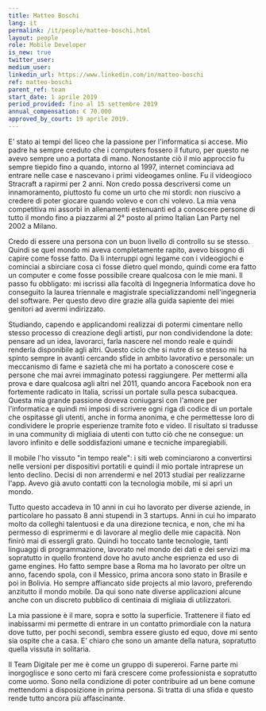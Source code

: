 ```yaml
---
title: Matteo Boschi
lang: it
permalink: /it/people/matteo-boschi.html
layout: people
role: Mobile Developer
is_new: true
twitter_user:
medium_user:
linkedin_url: https://www.linkedin.com/in/matteo-boschi
ref: matteo-boschi
parent_ref: team
start_date: 1 aprile 2019
period_provided: fino al 15 settembre 2019
annual_compensation: € 70.000
approved_by_court: 19 aprile 2019.
---
```


E' stato ai tempi del liceo che la passione per l'informatica si accese. Mio padre ha sempre creduto che i computers fossero il futuro, per questo ne avevo sempre uno a portata di mano. Nonostante ciò il mio approccio fu sempre tiepido fino a quando, intorno al 1997, internet cominciava ad entrare nelle case e nascevano i primi videogames online. Fu il videogioco Stracraft a rapirmi per 2 anni. Non credo possa descriversi come un innamoramento, piuttosto fu come un urto che mi stordì: non riuscivo a credere di poter giocare quando volevo e con chi volevo. La mia vena competitiva mi assorbì in allenamenti estenuanti ed a conoscere persone di tutto il mondo fino a piazzarmi al 2° posto al primo Italian Lan Party nel 2002 a Milano.

Credo di essere una persona con un buon livello di controllo su se stesso. Quindi se quel mondo mi aveva completamente rapito, avevo bisogno di capire come fosse fatto. Da li interruppi ogni legame con i videogiochi e cominciai a sbirciare cosa ci fosse dietro quel mondo, quindi come era fatto un computer e come fosse possibile creare qualcosa con le mie mani. Il passo fu obbligato: mi iscrissi alla facoltà di Ingegneria Informatica dove ho conseguito la laurea triennale e magistrale specializzandomi nell'ingegneria del software. Per questo devo dire grazie alla guida sapiente dei miei genitori ad avermi indirizzato.

Studiando, capendo e applicandomi realizzai di potermi cimentare nello stesso processo di creazione degli artisti, pur non condividendone la dote: pensare ad un idea, lavorarci, farla nascere nel mondo reale e quindi renderla disponibile agli altri. Questo ciclo che si nutre di se stesso mi ha spinto sempre in avanti cercando sfide in ambito lavorativo e personale: un meccanismo di fame e sazietà che mi ha portato a conoscere cose e persone che mai avrei immaginato potessi raggiungere. Per mettermi alla prova e dare qualcosa agli altri nel 2011, quando ancora Facebook non era fortemente radicato in Italia, scrissi un portale sulla pesca subacquea. Questa mia grande passione doveva coniugarsi con l'amore per l'informatica e quindi mi imposi di scrivere ogni riga di codice di un portale che ospitasse gli utenti, anche in forma anonima, e che permettesse loro di condividere le proprie esperienze tramite foto e video. Il risultato si tradusse in una community di migliaia di utenti con tutto ciò che ne consegue: un lavoro infinito e delle soddisfazioni umane e tecniche imparegiabili.

Il mobile l'ho vissuto "in tempo reale": i siti web cominciarono a convertirsi nelle versioni per dispositivi portatili e quindi il mio portale intraprese un lento declino. Decisi di non arrendermi e nel 2013 studiai per realizzarne l'app. Avevo già avuto contatti con la tecnologia mobile, mi si aprì un mondo.

Tutto questo accadeva in 10 anni in cui ho lavorato per diverse aziende, in particolare ho passato 8 anni stupendi in 3 startups. Anni in cui ho imparato molto da colleghi talentuosi e da una direzione tecnica, e non, che mi ha permesso di esprimermi e di lavorare al meglio delle mie capacità. Non finirò mai di essergli grato. Quindi ho toccato tante tecnologie, tanti linguaggi di programmazione, lavorato nel mondo dei dati e dei servizi ma sopratutto in quello frontend dove ho avuto anche esprienza ed uso di game engines. Ho fatto sempre base a Roma ma ho lavorato per oltre un anno, facendo spola, con il Messico, prima ancora sono stato in Brasile e poi in Bolivia. Ho sempre affiancato side projects al mio lavoro, preferendo anzitutto il mondo mobile. Da qui sono nate diverse applicazioni alcune anche con un discreto pubblico di centinaia di migliaia di utilizzatori.

La mia passione è il mare, sopra e sotto la superficie. Trattenere il fiato ed inabissarmi mi permette di entrare in un contatto primordiale con la natura dove tutto, per pochi secondi, sembra essere giusto ed equo, dove mi sento sia ospite che a casa. E' chiaro che sono un amante della natura, sopratutto quella vissuta in solitaria.

Il Team Digitale per me è come un gruppo di supereroi. Farne parte mi inorgoglisce e sono certo mi farà crescere come professionista e sopratutto come uomo. Sono nella condizione di poter contribuire ad un bene comune mettendomi a disposizione in prima persona. Si tratta di una sfida e questo rende tutto ancora più affascinante.
